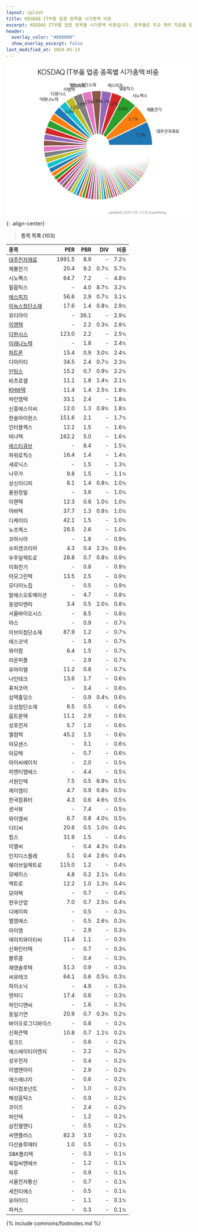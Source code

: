 ```yaml
---
layout: splash
title: KOSDAQ IT부품 업종 종목별 시가총액 비중
excerpt: KOSDAQ IT부품 업종 종목별 시가총액 비중입니다. 종목별로 주요 재무 지표를 함께 표시합니다.
header:
  overlay_color: "#800000"
  show_overlay_excerpt: false
last_modified_at: 2024-05-13
---
```



![KOSDAQ IT부품 업종 종목별 시가총액 비중](/stats/sector/images/kosdaq_업종_IT부품_종목.png){: .align-center}


> **종목 목록 (103)**<a id="list"></a>

| **종목** | **PER** | **PBR** | **DIV** | **비중** |
| :------- | ------: | ------: | ------: | -------: |
| [대주전자재료](/078600/) | 1991.5 | 8.9 | - | 7.2<small>%</small> |
| 제룡전기 | 20.4 | 9.2 | 0.7<small>%</small> | 5.7<small>%</small> |
| 시노펙스 | 64.7 | 7.2 | - | 4.8<small>%</small> |
| 필옵틱스 | - | 4.0 | 8.7<small>%</small> | 3.2<small>%</small> |
| [에스피지](/058610/) | 56.6 | 2.9 | 0.7<small>%</small> | 3.1<small>%</small> |
| [이녹스첨단소재](/272290/) | 17.6 | 1.4 | 0.8<small>%</small> | 2.9<small>%</small> |
| 유티아이 | - | 36.1 | - | 2.9<small>%</small> |
| [이엠텍](/091120/) | - | 2.2 | 0.3<small>%</small> | 2.8<small>%</small> |
| [다원시스](/068240/) | 123.0 | 2.2 | - | 2.5<small>%</small> |
| [미래나노텍](/095500/) | - | 1.8 | - | 2.4<small>%</small> |
| [파트론](/091700/) | 15.4 | 0.9 | 3.0<small>%</small> | 2.4<small>%</small> |
| 디아이티 | 34.5 | 2.4 | 0.7<small>%</small> | 2.3<small>%</small> |
| [인탑스](/049070/) | 15.2 | 0.7 | 0.9<small>%</small> | 2.2<small>%</small> |
| 비츠로셀 | 11.1 | 1.8 | 1.4<small>%</small> | 2.1<small>%</small> |
| [KH바텍](/060720/) | 11.4 | 1.4 | 2.5<small>%</small> | 1.8<small>%</small> |
| 파인엠텍 | 33.1 | 2.4 | - | 1.8<small>%</small> |
| 신흥에스이씨 | 12.0 | 1.3 | 0.9<small>%</small> | 1.8<small>%</small> |
| 한솔아이원스 | 151.6 | 2.1 | - | 1.7<small>%</small> |
| 인터플렉스 | 12.2 | 1.5 | - | 1.6<small>%</small> |
| 비나텍 | 162.2 | 5.0 | - | 1.6<small>%</small> |
| [에스티큐브](/052020/) | - | 8.4 | - | 1.5<small>%</small> |
| 파워로직스 | 16.4 | 1.4 | - | 1.4<small>%</small> |
| 새로닉스 | - | 1.5 | - | 1.3<small>%</small> |
| 나무가 | 9.8 | 1.5 | - | 1.1<small>%</small> |
| 상신이디피 | 8.1 | 1.4 | 0.8<small>%</small> | 1.0<small>%</small> |
| 풍원정밀 | - | 3.6 | - | 1.0<small>%</small> |
| 이랜텍 | 12.3 | 0.8 | 1.0<small>%</small> | 1.0<small>%</small> |
| 아바텍 | 37.7 | 1.3 | 0.8<small>%</small> | 1.0<small>%</small> |
| 디케이티 | 42.1 | 1.5 | - | 1.0<small>%</small> |
| 뉴프렉스 | 28.5 | 2.6 | - | 1.0<small>%</small> |
| 코아시아 | - | 1.8 | - | 0.9<small>%</small> |
| 슈피겐코리아 | 4.3 | 0.4 | 2.3<small>%</small> | 0.9<small>%</small> |
| 우주일렉트로 | 28.8 | 0.7 | 0.8<small>%</small> | 0.9<small>%</small> |
| 이화전기 | - | 0.8 | - | 0.9<small>%</small> |
| 아모그린텍 | 13.5 | 2.5 | - | 0.9<small>%</small> |
| 모다이노칩 | - | 0.5 | - | 0.9<small>%</small> |
| 알에스오토메이션 | - | 4.7 | - | 0.8<small>%</small> |
| 동양이엔피 | 3.4 | 0.5 | 2.0<small>%</small> | 0.8<small>%</small> |
| 서울바이오시스 | - | 8.5 | - | 0.8<small>%</small> |
| 야스 | - | 0.9 | - | 0.7<small>%</small> |
| 이브이첨단소재 | 87.9 | 1.2 | - | 0.7<small>%</small> |
| 에스코넥 | - | 1.9 | - | 0.7<small>%</small> |
| 와이팜 | 6.4 | 1.5 | - | 0.7<small>%</small> |
| 라온피플 | - | 2.9 | - | 0.7<small>%</small> |
| 유아이엘 | 11.2 | 0.8 | - | 0.7<small>%</small> |
| 나인테크 | 13.6 | 1.7 | - | 0.6<small>%</small> |
| 퓨처코어 | - | 3.4 | - | 0.6<small>%</small> |
| 심텍홀딩스 | - | 0.9 | 0.4<small>%</small> | 0.6<small>%</small> |
| 오성첨단소재 | 8.5 | 0.5 | - | 0.6<small>%</small> |
| 옵트론텍 | 11.1 | 2.9 | - | 0.6<small>%</small> |
| 성호전자 | 5.7 | 1.0 | - | 0.6<small>%</small> |
| 엘컴텍 | 45.2 | 1.5 | - | 0.6<small>%</small> |
| 아모센스 | - | 3.1 | - | 0.6<small>%</small> |
| 아모텍 | - | 0.7 | - | 0.6<small>%</small> |
| 아이씨에이치 | - | 2.0 | - | 0.5<small>%</small> |
| 피엔티엠에스 | - | 4.4 | - | 0.5<small>%</small> |
| 서원인텍 | 7.5 | 0.5 | 6.9<small>%</small> | 0.5<small>%</small> |
| 제이엠티 | 4.7 | 0.9 | 0.8<small>%</small> | 0.5<small>%</small> |
| 한국컴퓨터 | 4.3 | 0.6 | 4.6<small>%</small> | 0.5<small>%</small> |
| 센서뷰 | - | 7.4 | - | 0.5<small>%</small> |
| 와이엠씨 | 6.7 | 0.8 | 4.0<small>%</small> | 0.5<small>%</small> |
| 디티씨 | 20.8 | 0.5 | 1.0<small>%</small> | 0.4<small>%</small> |
| 핌스 | 31.9 | 1.5 | - | 0.4<small>%</small> |
| 이엘씨 | - | 0.4 | 4.3<small>%</small> | 0.4<small>%</small> |
| 인지디스플레 | 5.1 | 0.4 | 2.6<small>%</small> | 0.4<small>%</small> |
| 웨이브일렉트로 | 115.0 | 1.2 | - | 0.4<small>%</small> |
| 모베이스 | 4.8 | 0.2 | 2.1<small>%</small> | 0.4<small>%</small> |
| 액트로 | 12.2 | 1.0 | 1.3<small>%</small> | 0.4<small>%</small> |
| 모아텍 | - | 0.7 | - | 0.4<small>%</small> |
| 현우산업 | 7.0 | 0.7 | 2.5<small>%</small> | 0.4<small>%</small> |
| 디에이피 | - | 0.5 | - | 0.3<small>%</small> |
| 엘엠에스 | - | 0.5 | 2.6<small>%</small> | 0.3<small>%</small> |
| 아이엠 | - | 2.9 | - | 0.3<small>%</small> |
| 에이치와이티씨 | 11.4 | 1.1 | - | 0.3<small>%</small> |
| 신화인터텍 | - | 0.7 | - | 0.3<small>%</small> |
| 블루콤 | - | 0.4 | - | 0.3<small>%</small> |
| 재영솔루텍 | 51.3 | 0.9 | - | 0.3<small>%</small> |
| 씨유테크 | 64.1 | 0.6 | 0.5<small>%</small> | 0.3<small>%</small> |
| 하이소닉 | - | 4.9 | - | 0.3<small>%</small> |
| 엔피디 | 17.4 | 0.6 | - | 0.3<small>%</small> |
| 파인디앤씨 | - | 1.6 | - | 0.3<small>%</small> |
| 동일기연 | 20.9 | 0.7 | 0.3<small>%</small> | 0.2<small>%</small> |
| 바이오로그디바이스 | - | 0.8 | - | 0.2<small>%</small> |
| 신화콘텍 | 10.8 | 0.7 | 1.1<small>%</small> | 0.2<small>%</small> |
| 링크드 | - | 0.6 | - | 0.2<small>%</small> |
| 에스에이티이엔지 | - | 2.2 | - | 0.2<small>%</small> |
| 성우전자 | - | 0.4 | - | 0.2<small>%</small> |
| 이엠앤아이 | - | 2.9 | - | 0.2<small>%</small> |
| 에스에너지 | - | 0.6 | - | 0.2<small>%</small> |
| 아이컴포넌트 | - | 1.0 | - | 0.2<small>%</small> |
| 해성옵틱스 | - | 0.9 | - | 0.2<small>%</small> |
| 코이즈 | - | 2.4 | - | 0.2<small>%</small> |
| 파인텍 | - | 1.2 | - | 0.2<small>%</small> |
| 삼진엘앤디 | - | 0.5 | - | 0.2<small>%</small> |
| 씨엔플러스 | 82.3 | 3.0 | - | 0.2<small>%</small> |
| 다산솔루에타 | 1.0 | 0.5 | - | 0.1<small>%</small> |
| S&K폴리텍 | - | 0.3 | - | 0.1<small>%</small> |
| 육일씨엔에쓰 | - | 1.2 | - | 0.1<small>%</small> |
| 파루 | - | 0.9 | - | 0.1<small>%</small> |
| 서울전자통신 | - | 0.7 | - | 0.1<small>%</small> |
| 세진티에스 | - | 0.5 | - | 0.1<small>%</small> |
| 유아이디 | - | 1.1 | - | 0.1<small>%</small> |
| 파커스 | - | 0.3 | - | 0.1<small>%</small> |

{% include commons/footnotes.md %}
